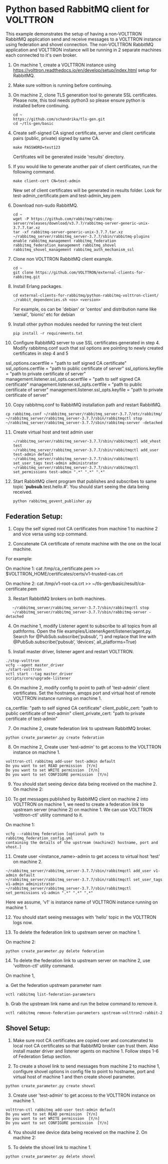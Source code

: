 # Python based RabbitMQ client for VOLTTRON

This example demonstrates the setup of having a non-VOLTTRON RabbitMQ application send and receive messages to a VOLTTRON
instance using federation and shovel connection. The non-VOLTTRON RabbitMQ application and VOLTTRON instance will be running
in 2 separate machines each connected to it's own broker.

1. On machine 1, create a VOLTTRON instance using https://volttron.readthedocs.io/en/develop/setup/index.html setup for RabbitMQ.
2. Make sure volttron is running before continuing.
3. On machine 2, clone TLS generation tool to generate SSL certificates. Please note, this tool needs python3 so please ensure python is installed before continuing.
    ```
    cd ~
    https://github.com/schandrika/tls-gen.git
    cd ~/tls-gen/basic
    ```
4. Create self-signed CA signed certificate, server and client certificate pairs (public, private) signed
by same CA.
    ```
    make PASSWORD=test123
    ```
    Certifcates will be generated inside 'results' directory.

5. If you would like to generate another pair of client certificates, run the following command.
   ```
   make client-cert CN=test-admin
   ```
   New set of client certificates will be generated in results folder. Look for test-admin_certificate.pem and test-admin_key.pem

6. Download non-sudo RabbitMQ.
    ```
    cd ~
    wget -P https://github.com/rabbitmq/rabbitmq-server/releases/download/v3.7.7/rabbitmq-server-generic-unix-3.7.7.tar.xz
    tar -xf rabbitmq-server-generic-unix-3.7.7.tar.xz
    ~/rabbitmq_server/rabbitmq_server-3.7.7/sbin/rabbitmq-plugins enable rabbitmq_management rabbitmq_federation rabbitmq_federation_management rabbitmq_shovel rabbitmq_shovel_management rabbitmq_auth_mechanism_ssl
    ```

7. Clone non VOLTTRON RabbitMQ client example.
   ```
   cd ~
   git clone https://github.com/VOLTTRON/external-clients-for-rabbitmq.git
   ```

8. Install Erlang packages.
   ```
   cd external-clients-for-rabbitmq/python-rabbitmq-volttron-client/
   ./rabbit_dependencies.sh <os> <version>
   ```
   For example, os can be 'debian' or 'centos' and distribution name like 'xenial', 'bionic' etc for debian

9. Install other python modules needed for running the test client
   ```
   pip install -r requirements.txt
   ```

10. Configure RabbitMQ server to use SSL certificates generated in step 4. Modify rabbitmq.conf such that ssl options are pointing to newly created certificates in step 4 and 5

ssl_options.cacertfile = "path to self signed CA certificate"
ssl_options.certfile = "path to public certificate of server"
ssl_options.keyfile = "path to private certificate of server"
management.listener.ssl_opts.cacertfile = "path to self signed CA certificate"
management.listener.ssl_opts.certfile = "path to public certificate of server"
management.listener.ssl_opts.keyfile = "path to private certificate of server"

10. Copy rabbitmq.conf to RabbitMQ installation path and restart RabbitMQ.
   ```
   cp rabbitmq.conf ~/rabbitmq_server/rabbitmq_server-3.7.7/etc/rabbitmq/
   ~/rabbitmq_server/rabbitmq_server-3.7.7/sbin/rabbitmqctl stop
   ~/rabbitmq_server/rabbitmq_server-3.7.7/sbin/rabbitmq-server -detached
   ```

11. Create virtual host and test admin user
    ```
    ~/rabbitmq_server/rabbitmq_server-3.7.7/sbin/rabbitmqctl add_vhost test
    ~/rabbitmq_server/rabbitmq_server-3.7.7/sbin/rabbitmqctl add_user test-admin default
    ~/rabbitmq_server/rabbitmq_server-3.7.7/sbin/rabbitmqctl set_user_tags test-admin administrator
    ~/rabbitmq_server/rabbitmq_server-3.7.7/sbin/rabbitmqctl set_permissions test-admin ".*" ".*" ".*"
    ```

12. Start RabbitMQ client program that publishes and subscribes to same topic '__pubsub__.test.hello.#'. You should start
seeing the data being received.
    ```
    python rabbitmq_gevent_publisher.py
    ```

## Federation Setup:

1. Copy the self signed root CA certificates from machine 1 to machine 2 and vice versa using scp command.

2. Concatenate CA certificate of remote machine with the one on the local machine.

For example:

On machine 1: cat /tmp/ca_certificate.pem >> $VOLTTRON_HOME/certificates/certs/v1-trusted-cas.crt

On machine 2: cat /tmp/v1-root-ca.crt >> ~/tls-gen/basic/result/ca-certificate.pem

3. Restart RabbitMQ brokers on both machines.
```
   ~/rabbitmq_server/rabbitmq_server-3.7.7/sbin/rabbitmqctl stop
   ~/rabbitmq_server/rabbitmq_server-3.7.7/sbin/rabbitmq-server -detached
```

4. On machine 1, modify Listener agent to subscribe to all topics from all pathforms. Open the file examples/ListenerAgent/listener/agent.py.
Search for @PubSub.subscribe(‘pubsub’, ‘’) and replace that line with @PubSub.subscribe(‘pubsub’, ‘devices’, all_platforms=True)

5. Install master driver, listener agent and restart VOLTTRON.

```
./stop-volttron
vcfg --agent master_driver
./start-volttron
vctl start --tag master_driver
scripts/core/upgrade-listener
```

6. On machine 2, modify config to point to path of 'test-admin' client certificates. Set the hostname, amqps port and virtual host of
remote VOLTTRON instance running on machine 1.

ca_certfile: "path to self signed CA certificate"
client_public_cert: "path to public certificate of test-admin"
client_private_cert: "path to private certificate of test-admin"

7. On machine 2, create federation link to upstream RabbitMQ broker.
```
python create_parameter.py create federation
```

8. On machine 2, Create user 'test-admin' to get access to the VOLTTRON instance on machine 1.
```
volttron-ctl rabbitmq add-user test-admin default
Do you want to set READ permission  [Y/n]
Do you want to set WRITE permission  [Y/n]
Do you want to set CONFIGURE permission  [Y/n]
```

9. You should start seeing device data being received on the machine 2.
On machine 2:

10. To get messages published by RabbitMQ client on machine 2 into VOLTTRON on machine 1, we need to create a federation
link to upstream server (machine 2) on machine 1. We can use VOLTTRON 'volttron-ctl' utility command to it.

On machine 1:

```
vcfg --rabbitmq federation [optional path to rabbitmq_federation_config.yml
containing the details of the upstream (machine2) hostname, port and vhost.]
```

11. Create user <instance_name>-admin to get access to virtual host 'test' on machine 2.

```
~/rabbitmq_server/rabbitmq_server-3.7.7/sbin/rabbitmqctl add_user v1-admin default
~/rabbitmq_server/rabbitmq_server-3.7.7/sbin/rabbitmqctl set_user_tags v1-admin administrator
~/rabbitmq_server/rabbitmq_server-3.7.7/sbin/rabbitmqctl set_permissions v1-admin ".*" ".*" ".*"
```
Here we assume, 'v1' is instance name of VOLTTRON instance running on machine 1.

12. You should start seeing messages with 'hello' topic in the VOLTTRON logs now.

13. To delete the federation link to upstream server on machine 1.

On machine 2:

```
python create_parameter.py delete federation
```

14. To delete the federation link to upstream server on machine 2, use 'volttron-ctl' utility command.

On machine 1,

a. Get the federation upstream parameter nam
```
vctl rabbitmq list-federation-parameters
```

b. Grab the upstream link name and run the below command to remove it.
```
vctl rabbitmq remove-federation-parameters upstream-volttron2-rabbit-2
```

## Shovel Setup:

1. Make sure root CA certificates are copied over and concatenated to local root CA certificates so that RabbitMQ broker
can trust them. Also install master driver and listener agents on machine 1. Follow steps 1-6 of Federation Setup section.

2. To create a shovel link to send messages from machine 2 to machine 1, configure shovel options in config file to point to hostname,
port and virtual host of machine 1 and then create shovel parameter.

```
python create_parameter.py create shovel
```

3. Create user 'test-admin' to get access to the VOLTTRON instance on machine 1.
```
volttron-ctl rabbitmq add-user test-admin default
Do you want to set READ permission  [Y/n]
Do you want to set WRITE permission  [Y/n]
Do you want to set CONFIGURE permission  [Y/n]
```

4. You should see device data being received on the machine 2.
On machine 2:


5. To delete the shovel link to machine 1.

```
python create_parameter.py delete shovel
```
